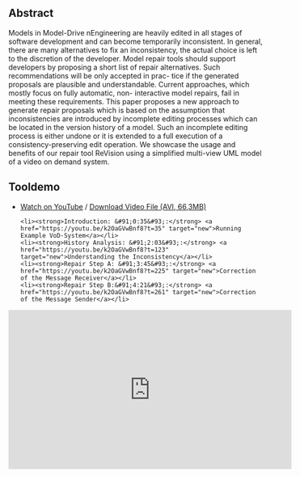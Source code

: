 <h2>Abstract</h2>

<p>
Models in Model-Drive nEngineering are heavily edited in all stages
of software development and can become temporarily inconsistent.
In general, there are many alternatives to fix an inconsistency, the
actual choice is left to the discretion of the developer. Model repair
tools should support developers by proposing a short list of repair
alternatives. Such recommendations will be only accepted in prac-
tice if the generated proposals are plausible and understandable.
Current approaches, which mostly focus on fully automatic, non-
interactive model repairs, fail in meeting these requirements. This
paper proposes a new approach to generate repair proposals which
is based on the assumption that inconsistencies are introduced by
incomplete editing processes which can be located in the version
history of a model. Such an incomplete editing process is either 
undone or it is extended to a full execution of a consistency-preserving
edit operation. We showcase the usage and benefits of our repair
tool ReVision using a simplified multi-view UML model of a video
on demand system.
</p>

<h2>Tooldemo</h2>

<ul>
	<li><a href="https://youtu.be/k2OaGVwBnf8" target="new">Watch on YouTube</a> / <a href="ReVisionTooldemo.avi" download="icse2018_td_revision">Download Video File (AVI, 66,3MB)</a></li>

	<li><strong>Introduction: &#91;0:35&#93;:</strong> <a href="https://youtu.be/k2OaGVwBnf8?t=35" target="new">Running Example VoD-System</a></li>
	<li><strong>History Analysis: &#91;2:03&#93;:</strong> <a href="https://youtu.be/k2OaGVwBnf8?t=123" target="new">Understanding the Inconsistency</a></li>
	<li><strong>Repair Step A: &#91;3:45&#93;:</strong> <a href="https://youtu.be/k2OaGVwBnf8?t=225" target="new">Correction of the Message Receiver</a></li>
	<li><strong>Repair Step B:&#91;4:21&#93;:</strong> <a href="https://youtu.be/k2OaGVwBnf8?t=261" target="new">Correction of the Message Sender</a></li>
</ul>

<p style="text-align: center;">
	<iframe width="560" height="315" src="https://www.youtube.com/embed/k2OaGVwBnf8" frameborder="0" allowfullscreen></iframe>
</p>
